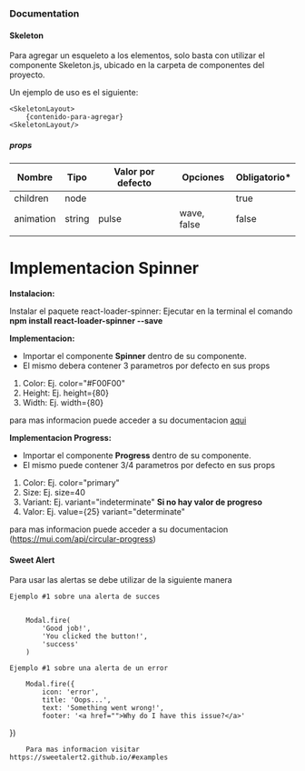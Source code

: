 ### Documentation ###
#### Skeleton ####

Para agregar un esqueleto a los elementos, solo basta con utilizar el componente Skeleton.js, ubicado en la carpeta de componentes del proyecto.

Un ejemplo de uso es el siguiente:
~~~
<SkeletonLayout>
    {contenido-para-agregar}
<SkeletonLayout/>
~~~

##### props #####
| Nombre    | Tipo   | Valor por defecto | Opciones    | Obligatorio* |
|-----------|--------|-------------------|-------------|--------------|
| children  | node   |                   |             | true         |
| animation | string | pulse             | wave, false | false        |
|           |        |                   |             |              |
# Implementacion Spinner
**Instalacion:**

Instalar el paquete react-loader-spinner:
Ejecutar en la terminal el comando **npm install react-loader-spinner --save**

**Implementacion:**
- Importar el componente **Spinner** dentro de su componente.
- El mismo debera contener 3 parametros por defecto en sus props

1. Color: Ej. color="#F00F00"
2. Height: Ej. height={80}
3. Width: Ej. width={80}



para mas informacion puede acceder a su documentacion [aqui](https://www.npmjs.com/package/react-loader-spinner "aqui")


**Implementacion Progress:**
- Importar el componente **Progress** dentro de su componente.
- El mismo puede contener 3/4 parametros por defecto en sus props

1. Color: Ej. color="primary"
2. Size: Ej. size=40
3. Variant: Ej. variant="indeterminate" **Si no hay valor de progreso** 
4. Valor: Ej. value={25} variant="determinate" 


para mas informacion puede acceder a su documentacion (https://mui.com/api/circular-progress)


#### Sweet Alert ####

Para usar las alertas se debe utilizar de la siguiente manera

    Ejemplo #1 sobre una alerta de succes


        Modal.fire(
            'Good job!',
            'You clicked the button!',
            'success'
        )

    Ejemplo #1 sobre una alerta de un error

        Modal.fire({
            icon: 'error',
            title: 'Oops...',
            text: 'Something went wrong!',
            footer: '<a href="">Why do I have this issue?</a>'
})

        Para mas informacion visitar https://sweetalert2.github.io/#examples


